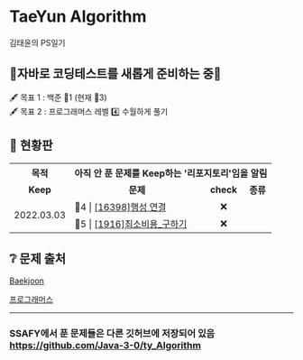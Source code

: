 TaeYun Algorithm
===
김태윤의 PS일기


## 🤜자바로 코딩테스트를 새롭게 준비하는 중🤛  
🖋 목표 1 : 백준 🥇1  (현재 🥇3)  
🖋 목표 2 : 프로그래머스 레벨 4️⃣ 수월하게 풀기  


## 🚥 현황판
 
<table>
  <tr>
    <th colspan="1"><b>목적</b></td>
    <th colspan="3">아직 안 푼 문제를 Keep하는 '리포지토리'임을 알림 </td>
  </tr>
  <tr align="center">
    <td><b>Keep</b></td>
    <td><b>문제</b></td>
    <td><b>check</b></td>
    <td><b>종류</b></td>
  </tr>
  <tr align="center">
    <td rowspan="8" >2022.03.03</td>
    <td align="left">🥇4 | <a href="https://www.acmicpc.net/problem/16398" target="_blank">[16398]행성 연결</a></td>
    <td>❌</td>
    <td></td>
  </tr>
  <tr align="center">
    <td align="left">🥇5 | <a href="https://www.acmicpc.net/problem/1916" target="_blank">[1916]최소비용_구하기</a></td>
    <td>❌</td>
    <td></td>
  </tr>
  
</table>


## ❔ 문제 출처
[Baekjoon](https://www.acmicpc.net/)

[프로그래머스](https://programmers.co.kr/learn/challenges?tab=all_challenges)



* * *
### SSAFY에서 푼 문제들은 다른 깃허브에 저장되어 있음 https://github.com/Java-3-0/ty_Algorithm 
